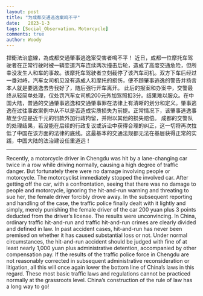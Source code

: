 ```yaml
---
layout: post
title: "为成都交通逃逸案鸣不平"
date:   2023-1-3
tags: [Social_Observation，Motorcycle]
comments: true
author: Woody
---
```


捍衛法治底線，為成都交通肇事逃逸案受害者鳴不平！ 近日，成都一位摩托车驾驶者在正常行驶时被一辆变道汽车连续两次撞击后轮，造成了高度交通危险，但所幸没发生人和车的事故。该摩托车驾驶者立刻截停了该汽车司机。双方下车后经过一番对峙，汽车女司机见没有造成人和摩托的损伤，便不顾肇事逃逸的警告并扬言本人就是要逃逸去告我好了，随后强行开车离开。 此后的报案和办案中，交警最终从轻简单处理，仅处罚汽车女司机200元外加驾照扣3分。结果难以服众。在中国大陆，普通的交通肇事逃逸和交通肇事罪在法律上有清晰的划分和定义。肇事逃逸在过往事故案例中从不以是否造成实质损失为前提。正常情况下，该肇事逃逸事故至少应是近千元的罚款外加行政拘留，并附以其他的损失赔偿。 成都的交警队的处理结果，若没能在后续的行政复议或诉讼中获得合理的纠正，这一切将再次拉低了中国在该方面的法律的底线。这最基本的交通法规都无法在基层获得正常的实践，中国大陆的法治建设任重道远！

---

Recently, a motorcycle driver in Chengdu was hit by a lane-changing car twice in a row while driving normally, causing a high degree of traffic danger. But fortunately there were no damage involving people or motorcycle. The motorcyclist immediately stopped the involved car. After getting off the car, with a confrontation, seeing that there was no damage to people and motorcycle, ignoring the hit-and-run warning and threating to sue her, the female driver forcibly drove away. In the subsequent reporting and handling of the case, the traffic police finally dealt with it lightly and simply, merely punishing the female driver of the car 200 yuan plus 3 points deducted from the driver’s license. The results were unconvincing. In China, ordinary traffic hit-and-run and traffic hit-and-run crimes are clearly divided and defined in law. In past accident cases, hit-and-run has never been premised on whether it has caused substantial loss or not. Under normal circumstances, the hit-and-run accident should be judged with fine of at least nearly 1,000 yuan plus administrative detention, accompanied by other compensation pay. If the results of the traffic police force in Chengdu are not reasonably corrected in subsequent administrative reconsideration or litigation, all this will once again lower the bottom line of China’s laws in this regard. These most basic traffic laws and regulations cannot be practiced normally at the grassroots level. China’s construction of the rule of law has a long way to go!
